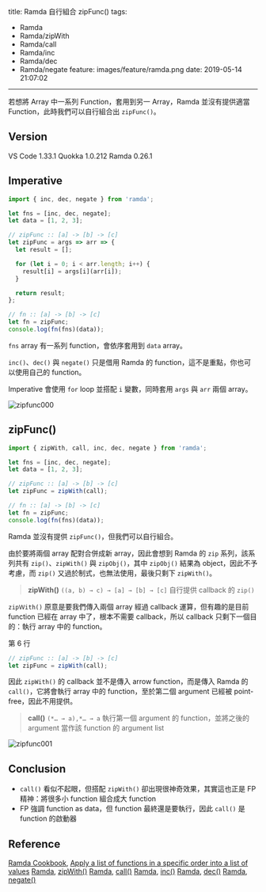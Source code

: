 title: Ramda 自行組合 zipFunc()
tags:
  - Ramda
  - Ramda/zipWith
  - Ramda/call
  - Ramda/inc
  - Ramda/dec
  - Ramda/negate
feature: images/feature/ramda.png
date: 2019-05-14 21:07:02
---
若想將 Array 中一系列 Function，套用到另一 Array，Ramda 並沒有提供適當 Function，此時我們可以自行組合出 `zipFunc()`。

<!-- more -->

## Version

VS Code 1.33.1
Quokka 1.0.212
Ramda 0.26.1

## Imperative

```javascript
import { inc, dec, negate } from 'ramda';

let fns = [inc, dec, negate];
let data = [1, 2, 3];

// zipFunc :: [a] -> [b] -> [c]
let zipFunc = args => arr => {
  let result = [];

  for (let i = 0; i < arr.length; i++) {
    result[i] = args[i](arr[i]);
  }

  return result;
};

// fn :: [a] -> [b] -> [c]
let fn = zipFunc;
console.log(fn(fns)(data));
```

`fns` array 有一系列 function，會依序套用到 `data` array。

`inc()`、`dec()` 與 `negate()` 只是借用 Ramda 的 function，這不是重點，你也可以使用自己的 function。

Imperative 會使用 `for` loop 並搭配 `i` 變數，同時套用 `args` 與 `arr` 兩個 array。

![zipfunc000](/images/ramda/zipfunc/zipfunc000.png)

## zipFunc()

```javascript
import { zipWith, call, inc, dec, negate } from 'ramda';

let fns = [inc, dec, negate];
let data = [1, 2, 3];

// zipFunc :: [a] -> [b] -> [c]
let zipFunc = zipWith(call);

// fn :: [a] -> [b] -> [c]
let fn = zipFunc;
console.log(fn(fns)(data));
```

Ramda 並沒有提供 `zipFunc()`，但我們可以自行組合。

由於要將兩個 array 配對合併成新 array，因此會想到 Ramda 的 `zip` 系列，該系列共有 `zip()`、`zipWith()` 與 `zipObj()`，其中 `zipObj()` 結果為 object，因此不予考慮，而 `zip()` 又過於制式，也無法使用，最後只剩下 `zipWith()`。

> **zipWith()**
> `((a, b) → c) → [a] → [b] → [c]`
> 自行提供 callback 的 `zip()`

`zipＷith()` 原意是要我們傳入兩個 array 經過 callback 運算，但有趣的是目前 function 已經在  array 中了，根本不需要 callback，所以 callback 只剩下一個目的：執行 array 中的 function。

第 6 行

```javascript
// zipFunc :: [a] -> [b] -> [c]
let zipFunc = zipWith(call);
```

因此 `zipWith()` 的 callback 並不是傳入 arrow function，而是傳入 Ramda 的 `call()`，它將會執行 array 中的 function，至於第二個 argument 已經被 point-free，因此不用提供。

> **call()**
> `(*… → a),*… → a`
> 執行第一個 argument 的 function，並將之後的 argument 當作該 function 的 argument list

![zipfunc001](/images/ramda/zipfunc/zipfunc001.png)

## Conclusion

* `call()` 看似不起眼，但搭配 `zipWith()` 卻出現很神奇效果，其實這也正是 FP 精神：將很多小 function 組合成大 function
* FP 強調 function as data，但 function 最終還是要執行，因此 `call()` 是 function 的啟動器

## Reference

[Ramda Cookbook](https://github.com/ramda/ramda/wiki/Cookbook), [Apply a list of functions in a specific order into a list of values](https://github.com/ramda/ramda/wiki/Cookbook#apply-a-list-of-functions-in-a-specific-order-into-a-list-of-values)
[Ramda](https://ramdajs.com), [zipWith()](https://ramdajs.com/docs/#zipWith)
[Ramda](https://ramdajs.com), [call()](https://ramdajs.com/docs/#call)
[Ramda](https://ramdajs.com), [inc()](https://ramdajs.com/docs/#inc)
[Ramda](https://ramdajs.com), [dec()](https://ramdajs.com/docs/#dec)
[Ramda](https://ramdajs.com), [negate()](https://ramdajs.com/docs/#negate)